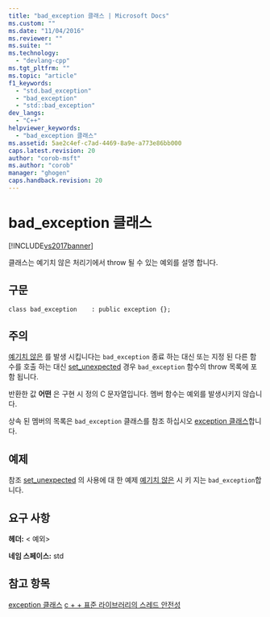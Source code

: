 ```yaml
---
title: "bad_exception 클래스 | Microsoft Docs"
ms.custom: ""
ms.date: "11/04/2016"
ms.reviewer: ""
ms.suite: ""
ms.technology: 
  - "devlang-cpp"
ms.tgt_pltfrm: ""
ms.topic: "article"
f1_keywords: 
  - "std.bad_exception"
  - "bad_exception"
  - "std::bad_exception"
dev_langs: 
  - "C++"
helpviewer_keywords: 
  - "bad_exception 클래스"
ms.assetid: 5ae2c4ef-c7ad-4469-8a9e-a773e86bb000
caps.latest.revision: 20
author: "corob-msft"
ms.author: "corob"
manager: "ghogen"
caps.handback.revision: 20
---
```

# bad_exception 클래스
[!INCLUDE[vs2017banner](../assembler/inline/includes/vs2017banner.md)]

클래스는 예기치 않은 처리기에서 throw 될 수 있는 예외를 설명 합니다.  
  
## <a name="syntax"></a>구문  
  
```  
class bad_exception    : public exception {};  
```  
  
## <a name="remarks"></a>주의  
 [예기치 않은](../Topic/%3Cexception%3E%20functions.md#unexpected) 를 발생 시킵니다는 `bad_exception` 종료 하는 대신 또는 지정 된 다른 함수를 호출 하는 대신 [set_unexpected](../Topic/%3Cexception%3E%20functions.md#set_unexpected) 경우 `bad_exception` 함수의 throw 목록에 포함 됩니다.  
  
 반환한 값 **어떤** 은 구현 시 정의 C 문자열입니다. 멤버 함수는 예외를 발생시키지 않습니다.  
  
 상속 된 멤버의 목록은 `bad_exception` 클래스를 참조 하십시오 [exception 클래스](../standard-library/exception-class1.md)합니다.  
  
## <a name="example"></a>예제  
 참조 [set_unexpected](../Topic/%3Cexception%3E%20functions.md#set_unexpected) 의 사용에 대 한 예제 [예기치 않은](../Topic/%3Cexception%3E%20functions.md#unexpected) 시 키 지는 `bad_exception`합니다.  
  
## <a name="requirements"></a>요구 사항  
 **헤더:** \< 예외>  
  
 **네임 스페이스:** std  
  
## <a name="see-also"></a>참고 항목  
[exception 클래스](../standard-library/exception-class1.md)
 [c + + 표준 라이브러리의 스레드 안전성](../standard-library/thread-safety-in-the-cpp-standard-library.md)

